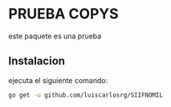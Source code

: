 # PRUEBA COPYS
este paquete es una prueba
## Instalacion
ejecuta el siguiente comando:
```bash
go get -u github.com/luiscarlosrg/SIIFNOMIL
```
